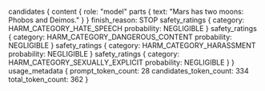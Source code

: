 candidates {
  content {
    role: "model"
    parts {
      text: "Mars has two moons: Phobos and Deimos."
    }
  }
  finish_reason: STOP
  safety_ratings {
    category: HARM_CATEGORY_HATE_SPEECH
    probability: NEGLIGIBLE
  }
  safety_ratings {
    category: HARM_CATEGORY_DANGEROUS_CONTENT
    probability: NEGLIGIBLE
  }
  safety_ratings {
    category: HARM_CATEGORY_HARASSMENT
    probability: NEGLIGIBLE
  }
  safety_ratings {
    category: HARM_CATEGORY_SEXUALLY_EXPLICIT
    probability: NEGLIGIBLE
  }
}
usage_metadata {
  prompt_token_count: 28
  candidates_token_count: 334
  total_token_count: 362
}